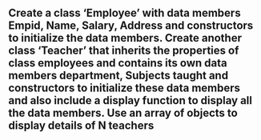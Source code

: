 ## Create a class ‘Employee’ with data members Empid, Name, Salary, Address and constructors to initialize the data members. Create another class ‘Teacher’ that inherits the properties of class employees and contains its own data members department, Subjects taught and constructors to initialize these data members and also include a display function to display all the data members. Use an array of objects to display details of N teachers
